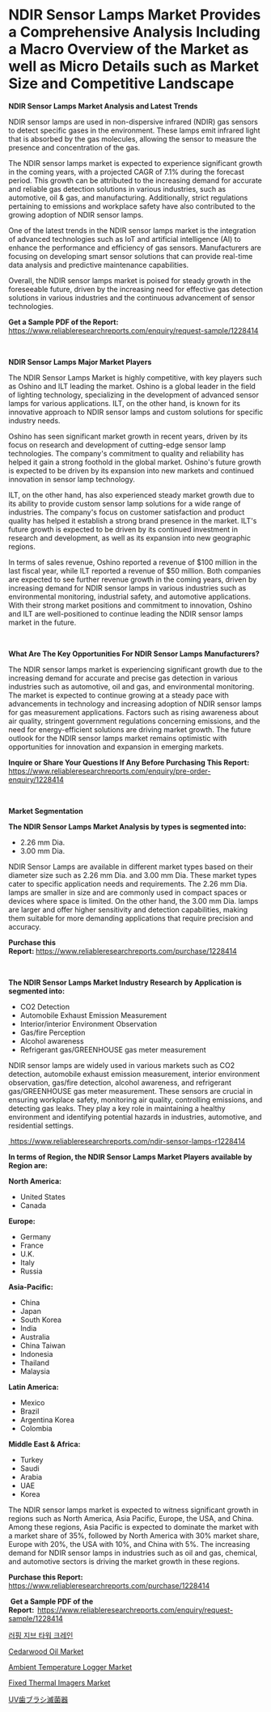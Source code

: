 <p><h1>NDIR Sensor Lamps Market Provides a Comprehensive Analysis Including a Macro Overview of the Market as well as Micro Details such as Market Size and Competitive Landscape</h1></p><p><strong>NDIR Sensor Lamps Market Analysis and Latest Trends</strong></p>
<p><p>NDIR sensor lamps are used in non-dispersive infrared (NDIR) gas sensors to detect specific gases in the environment. These lamps emit infrared light that is absorbed by the gas molecules, allowing the sensor to measure the presence and concentration of the gas.</p><p>The NDIR sensor lamps market is expected to experience significant growth in the coming years, with a projected CAGR of 7.1% during the forecast period. This growth can be attributed to the increasing demand for accurate and reliable gas detection solutions in various industries, such as automotive, oil & gas, and manufacturing. Additionally, strict regulations pertaining to emissions and workplace safety have also contributed to the growing adoption of NDIR sensor lamps.</p><p>One of the latest trends in the NDIR sensor lamps market is the integration of advanced technologies such as IoT and artificial intelligence (AI) to enhance the performance and efficiency of gas sensors. Manufacturers are focusing on developing smart sensor solutions that can provide real-time data analysis and predictive maintenance capabilities.</p><p>Overall, the NDIR sensor lamps market is poised for steady growth in the foreseeable future, driven by the increasing need for effective gas detection solutions in various industries and the continuous advancement of sensor technologies.</p></p>
<p><strong>Get a Sample PDF of the Report:&nbsp;</strong> <a href="https://www.reliableresearchreports.com/enquiry/request-sample/1228414">https://www.reliableresearchreports.com/enquiry/request-sample/1228414</a></p>
<p>&nbsp;</p>
<p><strong>NDIR Sensor Lamps Major Market Players</strong></p>
<p><p>The NDIR Sensor Lamps Market is highly competitive, with key players such as Oshino and ILT leading the market. Oshino is a global leader in the field of lighting technology, specializing in the development of advanced sensor lamps for various applications. ILT, on the other hand, is known for its innovative approach to NDIR sensor lamps and custom solutions for specific industry needs.</p><p>Oshino has seen significant market growth in recent years, driven by its focus on research and development of cutting-edge sensor lamp technologies. The company's commitment to quality and reliability has helped it gain a strong foothold in the global market. Oshino's future growth is expected to be driven by its expansion into new markets and continued innovation in sensor lamp technology.</p><p>ILT, on the other hand, has also experienced steady market growth due to its ability to provide custom sensor lamp solutions for a wide range of industries. The company's focus on customer satisfaction and product quality has helped it establish a strong brand presence in the market. ILT's future growth is expected to be driven by its continued investment in research and development, as well as its expansion into new geographic regions.</p><p>In terms of sales revenue, Oshino reported a revenue of $100 million in the last fiscal year, while ILT reported a revenue of $50 million. Both companies are expected to see further revenue growth in the coming years, driven by increasing demand for NDIR sensor lamps in various industries such as environmental monitoring, industrial safety, and automotive applications. With their strong market positions and commitment to innovation, Oshino and ILT are well-positioned to continue leading the NDIR sensor lamps market in the future.</p></p>
<p>&nbsp;</p>
<p><strong>What Are The Key Opportunities For NDIR Sensor Lamps Manufacturers?</strong></p>
<p><p>The NDIR sensor lamps market is experiencing significant growth due to the increasing demand for accurate and precise gas detection in various industries such as automotive, oil and gas, and environmental monitoring. The market is expected to continue growing at a steady pace with advancements in technology and increasing adoption of NDIR sensor lamps for gas measurement applications. Factors such as rising awareness about air quality, stringent government regulations concerning emissions, and the need for energy-efficient solutions are driving market growth. The future outlook for the NDIR sensor lamps market remains optimistic with opportunities for innovation and expansion in emerging markets.</p></p>
<p><strong>Inquire or Share Your Questions If Any Before Purchasing This Report:</strong> <a href="https://www.reliableresearchreports.com/enquiry/pre-order-enquiry/1228414">https://www.reliableresearchreports.com/enquiry/pre-order-enquiry/1228414</a></p>
<p>&nbsp;</p>
<p><strong>Market Segmentation</strong></p>
<p><strong>The NDIR Sensor Lamps Market Analysis by types is segmented into:</strong></p>
<p><ul><li>2.26 mm Dia.</li><li>3.00 mm Dia.</li></ul></p>
<p><p>NDIR Sensor Lamps are available in different market types based on their diameter size such as 2.26 mm Dia. and 3.00 mm Dia. These market types cater to specific application needs and requirements. The 2.26 mm Dia. lamps are smaller in size and are commonly used in compact spaces or devices where space is limited. On the other hand, the 3.00 mm Dia. lamps are larger and offer higher sensitivity and detection capabilities, making them suitable for more demanding applications that require precision and accuracy.</p></p>
<p><strong>Purchase this Report:&nbsp;</strong><a href="https://www.reliableresearchreports.com/purchase/1228414">https://www.reliableresearchreports.com/purchase/1228414</a></p>
<p>&nbsp;</p>
<p><strong>The NDIR Sensor Lamps Market Industry Research by Application is segmented into:</strong></p>
<p><ul><li>CO2 Detection</li><li>Automobile Exhaust Emission Measurement</li><li>Interior/interior Environment Observation</li><li>Gas/fire Perception</li><li>Alcohol awareness</li><li>Refrigerant gas/GREENHOUSE gas meter measurement</li></ul></p>
<p><p>NDIR sensor lamps are widely used in various markets such as CO2 detection, automobile exhaust emission measurement, interior environment observation, gas/fire detection, alcohol awareness, and refrigerant gas/GREENHOUSE gas meter measurement. These sensors are crucial in ensuring workplace safety, monitoring air quality, controlling emissions, and detecting gas leaks. They play a key role in maintaining a healthy environment and identifying potential hazards in industries, automotive, and residential settings.</p></p>
<p><a href="https://www.reliableresearchreports.com/ndir-sensor-lamps-r1228414">&nbsp;https://www.reliableresearchreports.com/ndir-sensor-lamps-r1228414</a></p>
<p><strong>In terms of Region, the NDIR Sensor Lamps Market Players available by Region are:</strong></p>
<p>
    <p> <strong> North America: </strong>
        <ul>
            <li>United States</li>
            <li>Canada</li>
        </ul>
        </p> 
    <p> <strong> Europe: </strong>
        <ul>
            <li>Germany</li>
            <li>France</li>
            <li>U.K.</li>
            <li>Italy</li>
            <li>Russia</li>
        </ul>
        </p> 
    <p> <strong> Asia-Pacific: </strong>
        <ul>
            <li>China</li>
            <li>Japan</li>
            <li>South Korea</li>
            <li>India</li>
            <li>Australia</li>
            <li>China Taiwan</li>
            <li>Indonesia</li>
            <li>Thailand</li>
            <li>Malaysia</li>
        </ul>
        </p> 
    <p> <strong> Latin America: </strong>
        <ul>
            <li>Mexico</li>
            <li>Brazil</li>
            <li>Argentina Korea</li>
            <li>Colombia</li>
        </ul>
        </p> 
    <p> <strong> Middle East & Africa: </strong>
        <ul>
            <li>Turkey</li>
            <li>Saudi</li>
            <li>Arabia</li>
            <li>UAE</li>
            <li>Korea</li>
        </ul>
    </p>
    </p>
<p><p>The NDIR sensor lamps market is expected to witness significant growth in regions such as North America, Asia Pacific, Europe, the USA, and China. Among these regions, Asia Pacific is expected to dominate the market with a market share of 35%, followed by North America with 30% market share, Europe with 20%, the USA with 10%, and China with 5%. The increasing demand for NDIR sensor lamps in industries such as oil and gas, chemical, and automotive sectors is driving the market growth in these regions.</p></p>
<p><strong>Purchase this Report: </strong><a href="https://www.reliableresearchreports.com/purchase/1228414">https://www.reliableresearchreports.com/purchase/1228414</a></p>
<p>&nbsp;<strong>Get a Sample PDF of the Report:&nbsp;&nbsp;</strong><a href="https://www.reliableresearchreports.com/enquiry/request-sample/1228414">https://www.reliableresearchreports.com/enquiry/request-sample/1228414</a></p>
<p><strong></strong></p>
<p><p><a href="https://github.com/PercyHagernes9778/Market-Research-Report-List-1/blob/main/962590338240.md">러핑 지브 타워 크레인</a></p><p><a href="https://issuu.com/reportprime-2/docs/cedarwood-oil-market-size-2030.pptx">Cedarwood Oil Market</a></p><p><a href="https://github.com/indrystar/Market-Research-Report-List-3/blob/main/ambient-temperature-logger-market.md">Ambient Temperature Logger Market</a></p><p><a href="https://github.com/josesg55/Market-Research-Report-List-2/blob/main/fixed-thermal-imagers-market.md">Fixed Thermal Imagers Market</a></p><p><a href="https://github.com/EstelWisozk1/Market-Research-Report-List-1/blob/main/194883940969.md">UV歯ブラシ滅菌器</a></p></p>